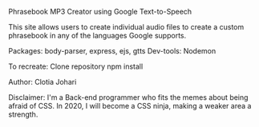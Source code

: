 Phrasebook MP3 Creator using Google Text-to-Speech

This site allows users to create individual audio files to create a custom phrasebook in any of the languages Google supports. 

Packages: body-parser, express, ejs, gtts 
Dev-tools: Nodemon

To recreate: 
Clone repository
npm install

Author: Clotia Johari

Disclaimer: I'm a Back-end programmer who fits the memes about being afraid of CSS. In 2020, I will become a CSS ninja, making a weaker area a strength.
